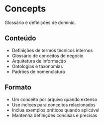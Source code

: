 # Concepts

Glossário e definições de domínio.

## Conteúdo

- Definições de termos técnicos internos
- Glossário de conceitos de negócio
- Arquitetura de informação
- Ontologias e taxonomias
- Padrões de nomenclatura

## Formato

- Um conceito por arquivo quando extenso
- Use índices para conceitos relacionados
- Inclua exemplos práticos quando aplicável
- Mantenha definições concisas e precisas
